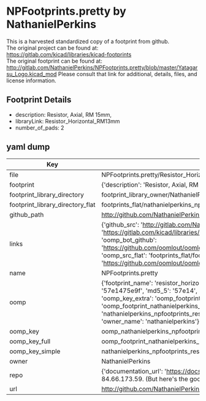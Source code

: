 # NPFootprints.pretty by NathanielPerkins  
This is a harvested standardized copy of a footprint from github.  
The original project can be found at:  
https://gitlab.com/kicad/libraries/kicad-footprints  
The original footprint can be found at:
http://gitlab.com/NathanielPerkins/NPFootprints.pretty/blob/master/Yatagarsu_Logo.kicad_mod
Please consult that link for additional, details, files, and license information.  
## Footprint Details
* description: Resistor, Axial, RM 15mm,  
* libraryLink: Resistor_Horizontal_RM13mm  
* number_of_pads: 2  
## yaml dump  
| Key | Value |  
| --- | --- |  
| file | NPFootprints.pretty/Resistor_Horizontal_RM13mm.kicad_mod |  
| footprint | {'description': 'Resistor, Axial, RM 15mm,', 'libraryLink': 'Resistor_Horizontal_RM13mm', 'number_of_pads': 2} |  
| footprint_library_directory | footprint_library_owner/NathanielPerkins_NPFootprints.pretty |  
| footprint_library_directory_flat | footprints_flat/nathanielperkins_npfootprints_resistor_horizontal_rm13mm/working |  
| github_path | http://github.com/NathanielPerkins/NPFootprints.pretty/blob/master/Resistor_Horizontal_RM13mm.kicad_mod |  
| links | {'github_src': 'http://gitlab.com/NathanielPerkins/NPFootprints.pretty/blob/master/Yatagarsu_Logo.kicad_mod', 'github_src_repo': 'https://gitlab.com/kicad/libraries/kicad-footprints', 'oomp_bot': 'footprints/nathanielperkins_npfootprints_resistor_horizontal_rm13mm/working', 'oomp_bot_github': 'https://github.com/oomlout/oomlout_oomp_footprint_bot/tree/main/footprints/nathanielperkins_npfootprints_resistor_horizontal_rm13mm/working', 'oomp_src_flat': 'footprints_flat/footprints_flat/nathanielperkins_npfootprints_resistor_horizontal_rm13mm/working', 'oomp_src_flat_github': 'https://github.com/oomlout/oomlout_oomp_footprint_src/tree/main/footprints_flat/nathanielperkins_npfootprints_resistor_horizontal_rm13mm/working'} |  
| name | NPFootprints.pretty |  
| oomp | {'footprint_name': 'resistor_horizontal_rm13mm', 'library_name': 'npfootprints', 'md5': '57e1475e9f4b44364b4b36848d384a26', 'md5_10': '57e1475e9f', 'md5_5': '57e14', 'md5_6': '57e147', 'oomp_key': 'oomp_nathanielperkins_npfootprints_resistor_horizontal_rm13mm', 'oomp_key_extra': 'oomp_footprint_nathanielperkins_npfootprints_resistor_horizontal_rm13mm', 'oomp_key_full': 'oomp_footprint_nathanielperkins_npfootprints_resistor_horizontal_rm13mm_57e147', 'oomp_key_simple': 'nathanielperkins_npfootprints_resistor_horizontal_rm13mm', 'original_filename': 'NPFootprints.pretty/Resistor_Horizontal_RM13mm.kicad_mod', 'owner_name': 'nathanielperkins'} |  
| oomp_key | oomp_nathanielperkins_npfootprints_resistor_horizontal_rm13mm |  
| oomp_key_full | oomp_footprint_nathanielperkins_npfootprints_resistor_horizontal_rm13mm |  
| oomp_key_simple | nathanielperkins_npfootprints_resistor_horizontal_rm13mm |  
| owner | NathanielPerkins |  
| repo | {'documentation_url': 'https://docs.github.com/rest/overview/resources-in-the-rest-api#rate-limiting', 'message': "API rate limit exceeded for 84.66.173.59. (But here's the good news: Authenticated requests get a higher rate limit. Check out the documentation for more details.)"} |  
| url | http://github.com/NathanielPerkins/NPFootprints.pretty |  

